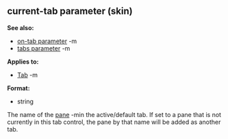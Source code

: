 ## current-tab parameter (skin)
**See also:**
*   [on-tab parameter](/ref/%7Bskin%7D/param/on-tab.md) -m
*   [tabs parameter](/ref/%7Bskin%7D/param/tabs.md) -m
<!-- -->
**Applies to:**
*   [Tab](/ref/%7Bskin%7D/control/tab.md) -m
<!-- -->
**Format:**
*   string


The name of the [pane](/ref/%7Bskin%7D/control/main.md) -min the
active/default tab. If set to a pane that is not currently in this tab
control, the pane by that name will be added as another tab.